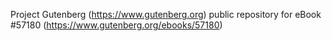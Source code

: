 Project Gutenberg (https://www.gutenberg.org) public repository for eBook #57180 (https://www.gutenberg.org/ebooks/57180)

